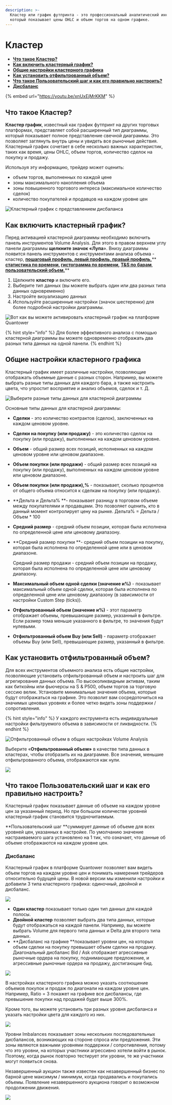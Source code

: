 ```yaml
---
description: >-
  Кластер или график футпринта - это профессиональный аналитический инструмент,
  который показывает цены OHLC и объем торгов на одном графике.
---
```


# Кластер

* ****[**Что такое Кластер?**](cluster-chart.md#chto-takoe-klaster)****
* ****[**Как включить кластерный график?**](cluster-chart.md#kak-vklyuchit-klasternyi-grafik)****
* ****[**Общие настройки кластерного графика**](cluster-chart.md#obshie-nastroiki-klasternogo-grafika)****
* ****[**Как установить отфильтрованный объем?**](cluster-chart.md#kak-ustanovit-otfiltrovannyi-obem)****
* ****[**Что такое Пользовательский шаг и как его правильно настроить?**](cluster-chart.md#chto-takoe-polzovatelskii-shag-i-kak-ego-pravilno-nastroit)****
* ****[**Дисбаланс**](cluster-chart.md#imbalance-chart)****

{% embed url="https://youtu.be/xnUxEjMrKKM" %}

## Что такое Кластер?

**Кластер график**, известный как график футпринт на других торговых платформах, представляет собой расширенный тип диаграммы, который показывает полное представление свечной диаграммы. Это позволяет заглянуть внутрь цены и увидеть все рыночные действия. Кластерный график сочетает в себе несколько важных характеристик, таких как время, цены OHLC, объем торгов, количество сделок на покупку и продажу.

Используя эту информацию, трейдер может оценить:

* объем торгов, выполненных по каждой цене
* зоны максимального накопления объема
* зоны повышенного торгового интереса (максимальное количество сделок)
* количество покупателей и продавцов на каждом уровне цен

![Кластерный график с представлением дисбаланса ](../../.gitbook/assets/cluster-chart.png)

## Как включить кластерный график?

Перед активацией кластерной диаграммы необходимо включить панель инструментов Volume Analysis. Для этого в правом верхнем углу панели диаграммы **щелкните значок «Лупа**». Внизу диаграммы появится панель инструментов с инструментами анализа объема - кластер, [**пошаговый профиль, левый профиль, правый профиль,**](https://app.gitbook.com/@quantower/s/quantower-ru/\~/drafts/-MbGJgxlm-Fa2OVgQcQw/analytics-panels/chart/volume-analysis-tools/volume-profiles)** **[статистика по времени](https://app.gitbook.com/@quantower/s/quantower-ru/\~/drafts/-MbGJgxlm-Fa2OVgQcQw/analytics-panels/chart/volume-analysis-tools/time-statistics), [гистограмма по времени](https://app.gitbook.com/@quantower/s/quantower-ru/\~/drafts/-MbGJgxlm-Fa2OVgQcQw/analytics-panels/chart/volume-analysis-tools/time-histogram), [**T\&S по барам**](https://app.gitbook.com/@quantower/s/quantower-ru/\~/drafts/-MbGJgxlm-Fa2OVgQcQw/analytics-panels/chart/volume-analysis-tools/historical-time-and-sales)**, **[**пользовательский объем.**](https://app.gitbook.com/@quantower/s/quantower-ru/\~/drafts/-MbGJgxlm-Fa2OVgQcQw/analytics-panels/chart/volume-analysis-tools/volume-profiles#custom-volume-profile)****

1. Щелкните **кластер** и включите его.
2. Выберите тип данных (вы можете выбрать один или два разных типа данных одновременно)
3. Настройте визуализацию данных
4. Используйте расширенные настройки (значок шестеренки) для более подробной настройки диаграммы.

![Вот как вы можете активировать кластерный график на платформе Quantower](../../.gitbook/assets/how-to-enable-cluster-chart.gif)

{% hint style="info" %}
Для более эффективного анализа с помощью кластерной диаграммы вы можете одновременно отображать два разных типа данных на одной панели.
{% endhint %}

## Общие настройки кластерного графика

Кластерный график имеет различные настройки, позволяющие отображать объемные данные с разных сторон. Например, вы можете выбрать разные типы данных для каждого бара, а также настроить цвета, что упростит восприятие и анализ объемов, сделок и т. Д.

![Выберите разные типы данных для кластерной диаграммы](../../.gitbook/assets/cluster-data-type.gif)

Основные типы данных для кластерной диаграммы:

* **Сделки** - это количество контрактов (сделок), заключенных на каждом ценовом уровне.
* **Сделки на покупку (или продажу)** - это количество сделок на покупку (или продажу), выполненных на каждом ценовом уровне.
* **Объем** - общий размер всех позиций, исполненных на каждом ценовом уровне или ценовом диапазоне.
* **Объем покупки (или продажи)** - общий размер всех позиций на покупку (или продажу), выполненных на каждом ценовом уровне или ценовом диапазоне.
* **Объем покупки (или продажи),%** - показывает, сколько процентов от общего объема относится к сделкам на покупку (или продажу).
* **Дельта и Дельта% **- показывает разницу в торговом объеме между покупателями и продавцами. Это позволяет оценить, кто в данный момент контролирует цену на рынке. Дельта% = Дельта / Объем \* 100
* **Средний размер** - средний объем позиции, которая была исполнена по определенной цене или ценовому диапазону.
*   **Средний размер покупки **- средний объем позиции на покупку, которая была исполнена по определенной цене или в ценовом диапазоне.

    Средний размер продажи - средний объем позиции на продажу, которая была исполнена по определенной цене или ценовому диапазону.
* **Максимальный объем одной сделки (значение и%)** - показывает максимальный объем одной сделки, которая была исполнена по определенной цене или ценовому диапазону (в зависимости от настройки Custom Step (ticks)).
* **Отфильтрованный объем (значение и%)** - этот параметр отображает объемы, превышающие размер, указанный в фильтре. Если размер тома меньше указанного в фильтре, то значения будут нулевыми.
* **Отфильтрованный объем Buy (или Sell)** - параметр отображает объемы Buy (или Sell), превышающие размер, указанный в фильтре.

## Как установить отфильтрованный объем?

Для всех инструментов объемного анализа есть общие настройки, позволяющие установить отфильтрованный объем и настроить шаг для агрегирования данных объема. По высоколиквидным активам, таким как биткойны или фьючерсы на S & P500, объем торгов за торговую сессию велик. Установите минимальные значения объема, которые будут отображаться на графике. Это позволит вам сосредоточиться на значимых ценовых уровнях и более четко видеть зоны поддержки / сопротивления.

{% hint style="info" %}
У каждого инструмента есть индивидуальные настройки фильтруемого объема в зависимости от ликвидности.
{% endhint %}

![Отфильтрованный объем в общих настройках Volume Analysis](../../.gitbook/assets/filtered-volume.png)

Выберите «**Отфильтрованный объем»** в качестве типа данных в кластерах, чтобы отобразить их на диаграмме. Все значения, меньшие отфильтрованного объема, отображаются как нули.

![](<../../.gitbook/assets/image (79).png>)

## Что такое Пользовательский шаг и как его правильно настроить?

Кластерный график показывает данные об объеме на каждом уровне цен за указанный период. Но при большом количестве уровней кластерный график становится трудночитаемым.

**Пользовательский шаг **суммирует данные об объеме для всех уровней цен, указанных в настройке. По умолчанию значение настраиваемого шага установлено на 1 тик, что означает, что данные об объеме отображаются на каждом уровне цен.

### Дисбаланс <a href="imbalance-chart" id="imbalance-chart"></a>

Кластерный график в платформе Quantower позволяет вам видеть объем торгов на каждом уровне цен и понимать намерения трейдеров относительно будущей цены. В новой версии мы изменили настройки и добавили 3 типа кластерного графика: одиночный, двойной и дисбаланс.

![](../../.gitbook/assets/imbalans.gif)



* **Один кластер** показывает только один тип данных для каждой полосы.
* **Двойной кластер** позволяет выбрать два типа данных, которые будут отображаться на каждой панели. Например, вы можете выбрать Volume для первого типа данных и Delta для второго типа данных.
* **Дисбаланс на графике  **показывает уровни цен, на которых объем сделки на покупку превышает объем сделки на продажу. Диагональный дисбаланс Bid / Ask отображает агрессивные рыночные ордера на покупку, поднимающие предложение, и агрессивные рыночные ордера на продажу, достигающие бид.

![](../../.gitbook/assets/quantower-imbalance-chart.png)

В настройках кластерного графика можно указать соотношение объемов покупок и продаж по диагонали на каждом уровне цен. Например, Ratio = 3 покажет на графике все дисбалансы, где превышение покупки над продажей будет выше 300%.

Кроме того, вы можете установить три разных уровня дисбаланса и указать настройки цвета для каждого из них.

![](../../.gitbook/assets/imbalance-ratios.png)

Уровни Imbalances показывает зоны нескольких последовательных дисбалансов, возникающих на стороне спроса или предложения. Эти зоны являются важными уровнями поддержки / сопротивления, потому что это уровни, на которых участники агрессивно хотели войти в рынок. Поэтому, когда рынок повторно тестирует эти уровни, те же участники могут появиться снова.

Незавершенный аукцион также известен как незавершенный бизнес по барной цене максимум / минимум, когда продавались и покупались объемы. Появление незавершенного аукциона говорит о возможном продолжении движения.

![](../../.gitbook/assets/imbalances.gif)



